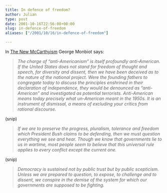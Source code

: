 ```yaml
---
title: In defence of freedom?
author: Julian
type: post
date: 2001-10-16T22:56:08+00:00
slug: in-defence-of-freedom 
aliases: ["/2001/10/16/in-defence-of-freedom"]

---
```

In [The New McCarthyism][1] George Monbiot says:

> _The charge of &#8220;anti-Americanism&#8221; is itself profoundly anti-American. If the United States does not stand for freedom of thought and speech, for diversity and dissent, then we have been deceived as to the nature of the national project. Were the founding fathers to congregate today to discuss the principles enshrined in their declaration of independence, they would be denounced as &#8220;anti-American&#8221; and investigated as potential terrorists. Anti-American means today precisely what un-American meant in the 1950s. It is an instrument of dismissal, a means of excluding your critics from rational discourse._ 

(snip)

> _If we are to preserve the progress, pluralism, tolerance and freedom which President Bush claims to be defending, then we must question everything we see and hear. Though we know that governments lie to us in wartime, most people seem to believe that this universal rule applies to every conflict except the current one._ 

(snip)

> _Democracy is sustained not by public trust but by public scepticism. Unless we are prepared to question, to expose, to challenge and to dissent, we conspire in the demise of the system for which our governments are supposed to be fighting._

 [1]: https://www.monbiot.com/dsp_article.cfm?article_id=461